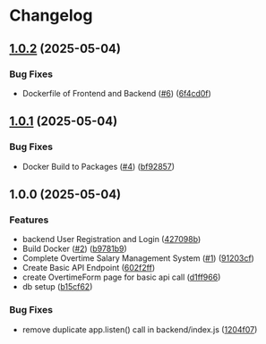 # Changelog

## [1.0.2](https://github.com/wulukewu/overtime-salary/compare/v1.0.1...v1.0.2) (2025-05-04)


### Bug Fixes

* Dockerfile of Frontend and Backend ([#6](https://github.com/wulukewu/overtime-salary/issues/6)) ([6f4cd0f](https://github.com/wulukewu/overtime-salary/commit/6f4cd0fc3a88f62d35dcd973031d9328a0858f41))

## [1.0.1](https://github.com/wulukewu/overtime-salary/compare/v1.0.0...v1.0.1) (2025-05-04)


### Bug Fixes

* Docker Build to Packages ([#4](https://github.com/wulukewu/overtime-salary/issues/4)) ([bf92857](https://github.com/wulukewu/overtime-salary/commit/bf92857d46d02b1c5cf2d4d59a75ca94c32bb537))

## 1.0.0 (2025-05-04)


### Features

* backend User Registration and Login ([427098b](https://github.com/wulukewu/overtime-salary/commit/427098beb7802e43767ca21842c014ec840af8e6))
* Build Docker ([#2](https://github.com/wulukewu/overtime-salary/issues/2)) ([b9781b9](https://github.com/wulukewu/overtime-salary/commit/b9781b9951d06b710b9259e8cfb312255389c398))
* Complete Overtime Salary Management System ([#1](https://github.com/wulukewu/overtime-salary/issues/1)) ([91203cf](https://github.com/wulukewu/overtime-salary/commit/91203cfa46c09a294e28d3c7c2aa52a925010036))
* Create Basic API Endpoint ([602f2ff](https://github.com/wulukewu/overtime-salary/commit/602f2ff193d1b0e1d57885ec0ef371128d4eae50))
* create OvertimeForm page for basic api call ([d1ff966](https://github.com/wulukewu/overtime-salary/commit/d1ff966b9d4f832ae1120715e68ade37ec8eb15a))
* db setup ([b15cf62](https://github.com/wulukewu/overtime-salary/commit/b15cf628acfaafe66a1f2bc0b06aadcd9ceb747b))


### Bug Fixes

* remove duplicate app.listen() call in backend/index.js ([1204f07](https://github.com/wulukewu/overtime-salary/commit/1204f0730d745a6cb627144772df13406a0b215e))
